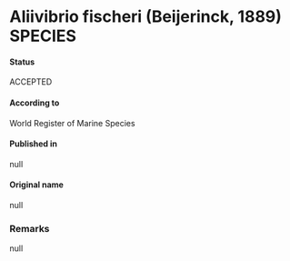 Aliivibrio fischeri (Beijerinck, 1889) SPECIES
=======

#### Status
ACCEPTED

#### According to
World Register of Marine Species

#### Published in
null

#### Original name
null

### Remarks
null